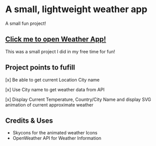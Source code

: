 # A small, lightweight weather app
A small fun project!

## [Click me to open Weather App!](https://philkwek.github.io/lightweight_weather_app/)

This was a small project I did in my free time for fun!

## Project points to fufill

[x] Be able to get current Location City name

[x] Use City name to get weather data from API

[x] Display Current Temperature, Country/City Name and display SVG animation of current approximate weather

## Credits & Uses

- Skycons for the animated weather Icons
- OpenWeather API for Weather Information